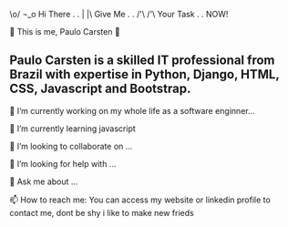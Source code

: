 <!-- Place this tag where you want the button to render. -->


\o/ ¬_o Hi There . . | |\ Give Me . . /'\ /'\ Your Task . . NOW!

👋 This is me, Paulo Carsten :bell:


Paulo Carsten is a skilled IT professional from Brazil with expertise in Python, Django, HTML, CSS, Javascript and Bootstrap.
--------------------------------------------------------------------------------------------------------------------------------


 🔭 I’m currently working on my whole life as a software enginner...                         

 
 
 
 
 🌱 I’m currently learning javascript
 
👯 I’m looking to collaborate on ...
 
 🤔 I’m looking for help with ...
 
 💬 Ask me about ...
 
 📫 How to reach me:  You can access my website or linkedin profile to contact me, dont be shy i like to make new frieds
<!-- - ⚡ Fun fact:   -->

